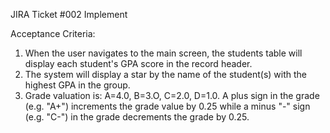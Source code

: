 JIRA Ticket #002
Implement 

Acceptance Criteria:

1. When the user navigates to the main screen, the students table will display each student's GPA score in the record header.  
2. The system will display a star by the name of the student(s) with the highest GPA in the group. 
3. Grade valuation is: A=4.0, B=3.O, C=2.0, D=1.0.  A plus sign in the grade (e.g. "A+") increments the grade value by 0.25 while a minus "-" sign (e.g. "C-") in the grade decrements the grade by 0.25.